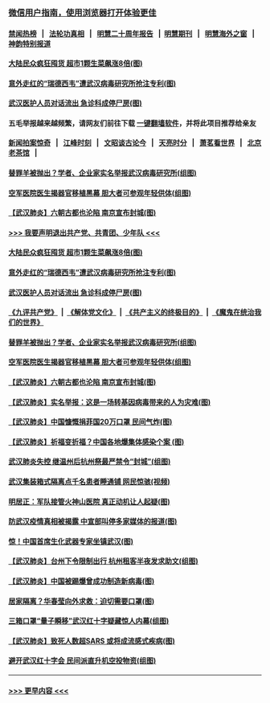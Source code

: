 ### [微信用户指南，使用浏览器打开体验更佳](https://github.com/gfw-breaker/banned-news1/blob/master/indexes/wechat-guide.md?t=0)
#### [禁闻热榜](热点新闻.md?t=0)  &nbsp;&nbsp;|&nbsp;&nbsp; [法轮功真相](https://github.com/gfw-breaker/truth/blob/master/README.md?t=0) &nbsp;&nbsp;|&nbsp;&nbsp; [明慧二十周年报告](https://github.com/gfw-breaker/mh-reports/blob/master/README.md?t=0) &nbsp;&nbsp;|&nbsp;&nbsp;[明慧期刊](https://github.com/gfw-breaker/mh-qikan) &nbsp;&nbsp;|&nbsp;&nbsp; [明慧海外之窗](https://github.com/gfw-breaker/mh-news/blob/master/README.md?t=0) &nbsp;&nbsp;|&nbsp;&nbsp; [神韵特别报道](https://github.com/gfw-breaker/mh-news/blob/master/shenyun.md?t=0)
#### [大陆民众疯狂囤货 超市1颗生菜飙涨8倍(图)](../pages/p1/921993.md?t=02052033) 
#### [意外走红的“瑞德西韦”遭武汉病毒研究所抢注专利(图)](../pages/p1/921977.md?t=02052033) 
#### [武汉医护人员对话流出 急诊科成停尸房(图)](../pages/p1/921980.md?t=02052033) 
#### 五毛举报越来越频繁，请网友们前往下载 [一键翻墙软件](https://github.com/gfw-breaker/ssr-accounts)，并将此项目推荐给亲友
#### [新闻拍案惊奇](https://github.com/gfw-breaker/banned-news1/blob/master/pages/link4.md) &nbsp;&nbsp;|&nbsp;&nbsp; [江峰时刻](https://github.com/gfw-breaker/banned-news1/blob/master/pages/link4.md) &nbsp;&nbsp;|&nbsp;&nbsp; [文昭谈古论今](https://github.com/gfw-breaker/banned-news1/blob/master/pages/link4.md) &nbsp;&nbsp;|&nbsp;&nbsp; [天亮时分](https://github.com/gfw-breaker/banned-news1/blob/master/pages/link4.md) &nbsp;&nbsp;|&nbsp;&nbsp; [萧茗看世界](https://github.com/gfw-breaker/banned-news1/blob/master/pages/link4.md) &nbsp;&nbsp;|&nbsp;&nbsp; [北京老茶馆](https://github.com/gfw-breaker/banned-news1/blob/master/pages/link4.md) &nbsp;&nbsp;|&nbsp;&nbsp; 
#### [替罪羊被抛出？学者、企业家实名举报武汉病毒研究所(组图)](../pages/p1/921894.md?t=02052033) 
#### [空军医院医生揭器官移植黑幕 胆大者可参观年轻供体(组图)](../pages/p1/921952.md?t=02052033) 
#### [【武汉肺炎】六朝古都也沦陷 南京宣布封城(图)](../pages/p1/921942.md?t=02052033) 
#### [>>> 我要声明退出共产党、共青团、少年队 <<<](https://github.com/begood0513/goodnews/blob/master/quit/letter.md) 
#### [大陆民众疯狂囤货 超市1颗生菜飙涨8倍(图)](../pages/p1/921993.md?t=02052033) 
#### [意外走红的“瑞德西韦”遭武汉病毒研究所抢注专利(图)](../pages/p1/921977.md?t=02052033) 
#### [武汉医护人员对话流出 急诊科成停尸房(图)](../pages/p1/921980.md?t=02052033) 
#### [《九评共产党》](https://github.com/begood0513/9ping.md/blob/master/README.md) &nbsp;|&nbsp; [《解体党文化》](../../../../jtdwh.md/blob/master/README.md)  &nbsp;|&nbsp; [《共产主义的终极目的》](../../../../gczydzjmd.md/blob/master/README.md) &nbsp;|&nbsp; [《魔鬼在统治我们的世界》](../../../../mgztzwmdsj.md/blob/master/README.md) 
#### [替罪羊被抛出？学者、企业家实名举报武汉病毒研究所(组图)](../pages/p1/921894.md?t=02052033) 
#### [空军医院医生揭器官移植黑幕 胆大者可参观年轻供体(组图)](../pages/p1/921952.md?t=02052033) 
#### [【武汉肺炎】六朝古都也沦陷 南京宣布封城(图)](../pages/p1/921942.md?t=02052033) 
#### [【武汉肺炎】实名举报：这是一场转基因病毒带来的人为灾难(图)](../pages/p1/921941.md?t=02052033) 
#### [【武汉肺炎】中国慷慨捐菲国20万口罩 民间气炸(图)](../pages/p1/921928.md?t=02052033) 
#### [【武汉肺炎】祈福变折福？中国各地爆集体感染个案 (图)](../pages/p1/921921.md?t=02052033) 
#### [武汉肺炎失控 继温州后杭州祭最严禁令“封城”(组图)](../pages/p1/921917.md?t=02052033) 
#### [武汉集装箱式隔离点千名患者睡通铺 网民惊骇(视频)](../pages/p1/921898.md?t=02052033) 
#### [明居正：军队接管火神山医院 真正动机让人起疑(图)](../pages/p1/921873.md?t=02052033) 
#### [防武汉疫情真相被揭露 中宣部叫停多家媒体的报道(图)](../pages/p1/921837.md?t=02052033) 
#### [惊！中国首席生化武器专家坐镇武汉(图)](../pages/p1/921838.md?t=02052033) 
#### [【武汉肺炎】台州下令限制出行 杭州租客半夜发求助文(组图)](../pages/p1/921833.md?t=02052033) 
#### [【武汉肺炎】中国被踢爆曾成功制造新病毒(图)](../pages/p1/921836.md?t=02052033) 
#### [居家隔离？华春莹向外求救：迫切需要口罩(图)](../pages/p1/921828.md?t=02052033) 
#### [三箱口罩“量子瞬移”武汉红十字疑藏惊人内幕(组图)](../pages/p1/921798.md?t=02052033) 
#### [【武汉肺炎】致死人数超SARS 或将成流感式疾病(图)](../pages/p1/921787.md?t=02052033) 
#### [避开武汉红十字会 民间派直升机空投物资(组图)](../pages/p1/921766.md?t=02052033) 

----
#### [ >>> 更早内容 <<< ](../indexes/p1-earlier.md)

